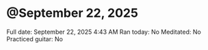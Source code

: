 # @September 22, 2025

Full date: September 22, 2025 4:43 AM
Ran today: No
Meditated: No
Practiced guitar: No